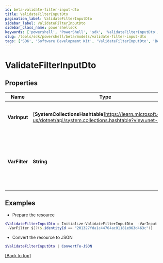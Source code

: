 ```yaml
---
id: beta-validate-filter-input-dto
title: ValidateFilterInputDto
pagination_label: ValidateFilterInputDto
sidebar_label: ValidateFilterInputDto
sidebar_class_name: powershellsdk
keywords: ['powershell', 'PowerShell', 'sdk', 'ValidateFilterInputDto', 'BetaValidateFilterInputDto'] 
slug: /tools/sdk/powershell/beta/models/validate-filter-input-dto
tags: ['SDK', 'Software Development Kit', 'ValidateFilterInputDto', 'BetaValidateFilterInputDto']
---
```



# ValidateFilterInputDto

## Properties

Name | Type | Description | Notes
------------ | ------------- | ------------- | -------------
**VarInput** | [**SystemCollectionsHashtable**]https://learn.microsoft.com/en-us/dotnet/api/system.collections.hashtable?view=net-9.0 | Mock input to evaluate filter expression against. | [required]
**VarFilter** | **String** | JSONPath filter to conditionally invoke trigger when expression evaluates to true. | [required]

## Examples

- Prepare the resource
```powershell
$ValidateFilterInputDto = Initialize-ValidateFilterInputDto  -VarInput {identityId=201327fda1c44704ac01181e963d463c} `
 -VarFilter $[?($.identityId == "201327fda1c44704ac01181e963d463c")]
```

- Convert the resource to JSON
```powershell
$ValidateFilterInputDto | ConvertTo-JSON
```


[[Back to top]](#) 

